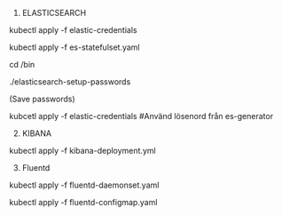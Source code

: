 1. ELASTICSEARCH

kubectl apply -f elastic-credentials

kubectl apply -f es-statefulset.yaml

cd /bin

./elasticsearch-setup-passwords

(Save passwords)

kubcetl apply -f elastic-credentials #Använd lösenord från es-generator


2. KIBANA
   
kubectl apply -f kibana-deployment.yml

3. Fluentd
   
kubectl apply -f fluentd-daemonset.yaml

kubectl apply -f fluentd-configmap.yaml

